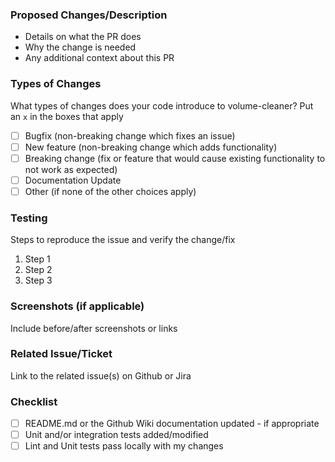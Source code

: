 ### Proposed Changes/Description 

- Details on what the PR does
- Why the change is needed 
- Any additional context about this PR

### Types of Changes

What types of changes does your code introduce to volume-cleaner? Put an `x` in the boxes that apply 

- [ ] Bugfix (non-breaking change which fixes an issue)
- [ ] New feature (non-breaking change which adds functionality)
- [ ] Breaking change (fix or feature that would cause existing functionality to not work as expected)
- [ ] Documentation Update 
- [ ] Other (if none of the other choices apply)

### Testing

Steps to reproduce the issue and verify the change/fix

1. Step 1 
2. Step 2 
3. Step 3

### Screenshots (if applicable) 

Include before/after screenshots or links 

### Related Issue/Ticket

Link to the related issue(s) on Github or Jira

### Checklist

- [ ] README.md or the Github Wiki documentation updated - if appropriate
- [ ] Unit and/or integration tests added/modified
- [ ] Lint and Unit tests pass locally with my changes
